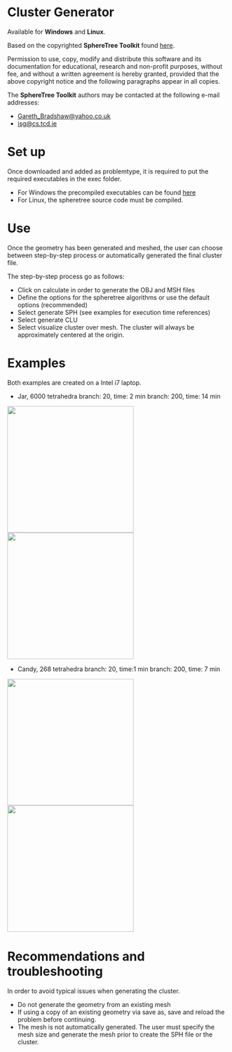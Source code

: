 
# Cluster Generator
Available for __Windows__ and __Linux__.

Based on the copyrighted __SphereTree Toolkit__ found [here](http://isg.cs.tcd.ie/spheretree/).

Permission to use, copy, modify and distribute this software and its
  documentation for educational, research and non-profit purposes, without
  fee, and without a written agreement is hereby granted, provided that the
  above copyright notice and the following paragraphs appear in all copies.

The __SphereTree Toolkit__ authors may be contacted at the following e-mail addresses:
- Gareth_Bradshaw@yahoo.co.uk
- isg@cs.tcd.ie



# Set up
Once downloaded and added as problemtype, it is required to put the required executables in the exec folder.
- For Windows the precompiled executables can be found [here](http://isg.cs.tcd.ie/spheretree/downloads/spheretree-1.0-win32.zip)
- For Linux, the spheretree source code must be compiled.

# Use
Once the geometry has been generated and meshed, the user can choose between step-by-step process or automatically generated the final cluster file.

The step-by-step process go as follows:
- Click on calculate in order to generate the OBJ and MSH files
- Define the options for the spheretree algorithms or use the default options (recommended)
- Select generate SPH (see examples for execution time references)
- Select generate CLU
- Select visualize cluster over mesh. The cluster will always be approximately centered at the origin.

# Examples
Both examples are created on a Intel i7 laptop.

- Jar, 6000 tetrahedra
branch: 20, time: 2 min
branch: 200, time: 14 min

<span>
<img align="center" src="https://github.com/KratosMultiphysics/Kratos/blob/dem-cluster_creation/applications/DEMApplication/custom_problemtype/DEMClusters.gid/jar1.bmp" width="288">
</span>
<br>

<span>
<img align="center" src="https://github.com/KratosMultiphysics/Kratos/blob/dem-cluster_creation/applications/DEMApplication/custom_problemtype/DEMClusters.gid/jar1-1.bmp" width="288">

</span>
<br>


- Candy, 268 tetrahedra
branch: 20, time:1 min
branch: 200, time: 7 min

<span>
<img align="center" src="https://github.com/KratosMultiphysics/Kratos/blob/dem-cluster_creation/applications/DEMApplication/custom_problemtype/DEMClusters.gid/candy1.bmp" width="288">
</span>
<br>

<span>
<img align="center" src="https://github.com/KratosMultiphysics/Kratos/blob/dem-cluster_creation/applications/DEMApplication/custom_problemtype/DEMClusters.gid/candy1-1.bmp" width="288">
</span>
<br>





# Recommendations and troubleshooting
In order to avoid typical issues when generating the cluster.
- Do not generate the geometry from an existing mesh
- If using a copy of an existing geometry via save as, save and reload the problem before continuing.
- The mesh is not automatically generated. The user must specify the mesh size and generate the mesh prior to create the SPH file or the cluster.


